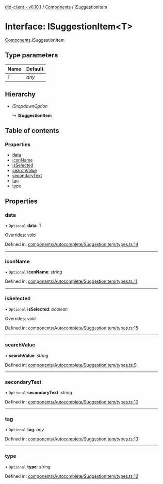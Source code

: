 [did-client - v0.10.1](../README.md) / [Components](../modules/components.md) / ISuggestionItem

# Interface: ISuggestionItem<T\>

[Components](../modules/components.md).ISuggestionItem

## Type parameters

Name | Default |
:------ | :------ |
`T` | *any* |

## Hierarchy

* *IDropdownOption*

  ↳ **ISuggestionItem**

## Table of contents

### Properties

- [data](components.isuggestionitem.md#data)
- [iconName](components.isuggestionitem.md#iconname)
- [isSelected](components.isuggestionitem.md#isselected)
- [searchValue](components.isuggestionitem.md#searchvalue)
- [secondaryText](components.isuggestionitem.md#secondarytext)
- [tag](components.isuggestionitem.md#tag)
- [type](components.isuggestionitem.md#type)

## Properties

### data

• `Optional` **data**: T

Overrides: void

Defined in: [components/Autocomplete/SuggestionItem/types.ts:14](https://github.com/Puzzlepart/did/blob/dev/client/components/Autocomplete/SuggestionItem/types.ts#L14)

___

### iconName

• `Optional` **iconName**: *string*

Defined in: [components/Autocomplete/SuggestionItem/types.ts:11](https://github.com/Puzzlepart/did/blob/dev/client/components/Autocomplete/SuggestionItem/types.ts#L11)

___

### isSelected

• `Optional` **isSelected**: *boolean*

Overrides: void

Defined in: [components/Autocomplete/SuggestionItem/types.ts:15](https://github.com/Puzzlepart/did/blob/dev/client/components/Autocomplete/SuggestionItem/types.ts#L15)

___

### searchValue

• **searchValue**: *string*

Defined in: [components/Autocomplete/SuggestionItem/types.ts:9](https://github.com/Puzzlepart/did/blob/dev/client/components/Autocomplete/SuggestionItem/types.ts#L9)

___

### secondaryText

• `Optional` **secondaryText**: *string*

Defined in: [components/Autocomplete/SuggestionItem/types.ts:10](https://github.com/Puzzlepart/did/blob/dev/client/components/Autocomplete/SuggestionItem/types.ts#L10)

___

### tag

• `Optional` **tag**: *any*

Defined in: [components/Autocomplete/SuggestionItem/types.ts:13](https://github.com/Puzzlepart/did/blob/dev/client/components/Autocomplete/SuggestionItem/types.ts#L13)

___

### type

• `Optional` **type**: *string*

Defined in: [components/Autocomplete/SuggestionItem/types.ts:12](https://github.com/Puzzlepart/did/blob/dev/client/components/Autocomplete/SuggestionItem/types.ts#L12)
